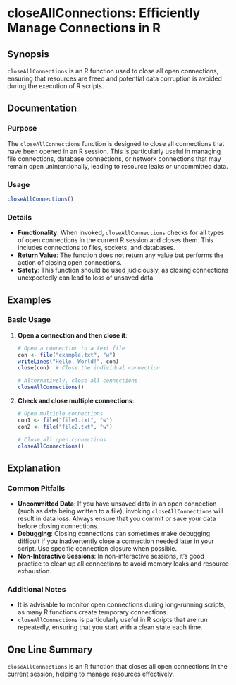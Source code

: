 <!--
Meta Description: # closeAllConnections: Efficiently Manage Connections in R ## Synopsis `closeAllConnections` is an R function used to close all open connections, ensu...
Meta Keywords: connections, open, closeallconnections, close, data
-->

# closeAllConnections: Efficiently Manage Connections in R

## Synopsis
`closeAllConnections` is an R function used to close all open connections, ensuring that resources are freed and potential data corruption is avoided during the execution of R scripts.

## Documentation
### Purpose
The `closeAllConnections` function is designed to close all connections that have been opened in an R session. This is particularly useful in managing file connections, database connections, or network connections that may remain open unintentionally, leading to resource leaks or uncommitted data.

### Usage
```R
closeAllConnections()
```

### Details
- **Functionality**: When invoked, `closeAllConnections` checks for all types of open connections in the current R session and closes them. This includes connections to files, sockets, and databases.
- **Return Value**: The function does not return any value but performs the action of closing open connections.
- **Safety**: This function should be used judiciously, as closing connections unexpectedly can lead to loss of unsaved data.

## Examples
### Basic Usage
1. **Open a connection and then close it**:
   ```R
   # Open a connection to a text file
   con <- file("example.txt", "w")
   writeLines("Hello, World!", con)
   close(con)  # Close the individual connection

   # Alternatively, close all connections
   closeAllConnections()
   ```

2. **Check and close multiple connections**:
   ```R
   # Open multiple connections
   con1 <- file("file1.txt", "w")
   con2 <- file("file2.txt", "w")

   # Close all open connections
   closeAllConnections()
   ```

## Explanation
### Common Pitfalls
- **Uncommitted Data**: If you have unsaved data in an open connection (such as data being written to a file), invoking `closeAllConnections` will result in data loss. Always ensure that you commit or save your data before closing connections.
- **Debugging**: Closing connections can sometimes make debugging difficult if you inadvertently close a connection needed later in your script. Use specific connection closure when possible.
- **Non-Interactive Sessions**: In non-interactive sessions, it’s good practice to clean up all connections to avoid memory leaks and resource exhaustion.

### Additional Notes
- It is advisable to monitor open connections during long-running scripts, as many R functions create temporary connections.
- `closeAllConnections` is particularly useful in R scripts that are run repeatedly, ensuring that you start with a clean state each time.

## One Line Summary
`closeAllConnections` is an R function that closes all open connections in the current session, helping to manage resources effectively.